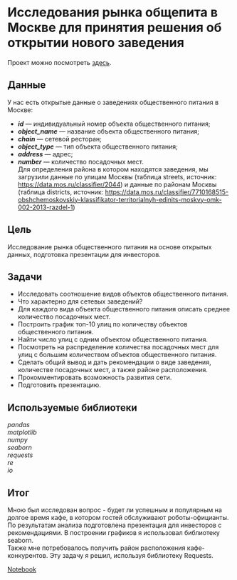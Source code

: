 #  Исследования рынка общепита в Москве для принятия решения об открытии нового заведения

Проект можно посмотреть [здесь](https://nbviewer.jupyter.org/github/Alexandr-90/yandex-praktikum-projects/blob/master/moscow-restaurant-market/moscow-restaurant-market.ipynb).

## Данные

У нас есть открытые данные о заведениях общественного питания в Москве:
- ___id___ — индивидуальный номер объекта общественного питания;
- ___object_name___ — название объекта общественного питания;
- ___chain___ — сетевой ресторан;
- ___object_type___ — тип объекта общественного питания;
- ___address___ — адрес;
- ___number___ — количество посадочных мест.  
Для определения района в котором находятся заведения, мы загрузили данные по улицам Москвы (таблица streets, источник: https://data.mos.ru/classifier/2044) и данные по районам Москвы (таблица districts, источник: https://data.mos.ru/classifier/7710168515-obshchemoskovskiy-klassifikator-territorialnyh-edinits-moskvy-omk-002-2013-razdel-1)

## Цель

Исследование рынка общественного питания на основе открытых данных, подготовка презентации для инвесторов.  

## Задачи

- Исследовать соотношение видов объектов общественного питания.
- Что характерно для сетевых заведений?
- Для каждого вида объекта общественного питания описать среднее количество посадочных мест.
- Построить график топ-10 улиц по количеству объектов общественного питания.
- Найти число улиц с одним объектом общественного питания. 
- Посмотреть на распределение количества посадочных мест для улиц с большим количеством объектов общественного питания.
- Сделать общий вывод и дать рекомендации о виде заведения, количестве посадочных мест, а также районе расположения. 
- Прокомментировать возможность развития сети.
- Подготовить презентацию.

## Используемые библиотеки

*pandas  
matplotlib  
numpy  
seaborn  
requests  
re  
io*

## Итог

Мною был исследован вопрос - будет ли успешным и популярным на долгое время кафе, в котором гостей обслуживают роботы-официанты.  
По результатам анализа подготовлена презентация для инвесторов с рекомендациями. В построении графиков я использовал библиотеку seaborn.  
Также мне потребовалось получить район расположения кафе-конкурентов. Эту задачу я решил, используя библиотеку Requests.

[Notebook](https://nbviewer.jupyter.org/github/Alexandr-90/yandex-praktikum-projects/blob/master/moscow-restaurant-market/moscow-restaurant-market.ipynb)
